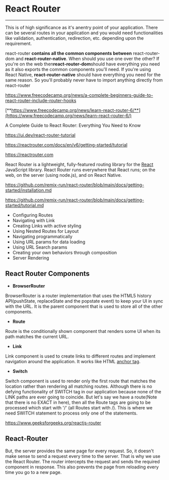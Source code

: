# React Router

---

This is of high significance as it's anentry point of your application. There can be several routes in your application and you would need functionalities like validation, authentication, redirection, etc. depending upon the requirement.

react-router **contains all the common components between** react-router-dom and **react-router-native**. When should you use one over the other? If you're on the web then**react-router-dom**should have everything you need as it also exports the common components you'll need. If you're using React Native, **react-router-native** should have everything you need for the same reason. So you'll probably never have to import anything directly from react-router

<https://www.freecodecamp.org/news/a-complete-beginners-guide-to-react-router-include-router-hooks>

[**https://www.freecodecamp.org/news/learn-react-router-6/**](https://www.freecodecamp.org/news/learn-react-router-6/)

A Complete Guide to React Router: Everything You Need to Know

<https://ui.dev/react-router-tutorial>

<https://reactrouter.com/docs/en/v6/getting-started/tutorial>

<https://reactrouter.com>

React Router is a lightweight, fully-featured routing library for the [React](https://reactjs.org/) JavaScript library. React Router runs everywhere that React runs; on the web, on the server (using node.js), and on React Native.

<https://github.com/remix-run/react-router/blob/main/docs/getting-started/installation.md>

<https://github.com/remix-run/react-router/blob/main/docs/getting-started/tutorial.md>

- Configuring Routes
- Navigating with Link
- Creating Links with active styling
- Using Nested Routes for Layout
- Navigating programmatically
- Using URL params for data loading
- Using URL Search params
- Creating your own behaviors through composition
- Server Rendering

## React Router Components

- **BrowserRouter**

BrowserRouter is a router implementation that uses the HTML5 history API(pushState, replaceState and the popstate event) to keep your UI in sync with the URL. It is the parent component that is used to store all of the other components.

- **Route**

Route is the conditionally shown component that renders some UI when its path matches the current URL.

- **Link**

Link component is used to create links to different routes and implement navigation around the application. It works like HTML [anchor tag](https://www.geeksforgeeks.org/html-a-tag/).

- **Switch**

Switch component is used to render only the first route that matches the location rather than rendering all matching routes. Although there is no defying functionality of SWITCH tag in our application because none of the LINK paths are ever going to coincide. But let's say we have a route(Note that there is no EXACT in here), then all the Route tags are going to be processed which start with '/' (all Routes start with /). This is where we need SWITCH statement to process only one of the statements.

<https://www.geeksforgeeks.org/reactjs-router>

## React-Router

But, the server provides the same page for every request. So, it doesn't make sense to send a request every time to the server. That is why we use the React Router. The router intercepts the request and sends the required component in response. This also prevents the page from reloading every time you go to a new page.
